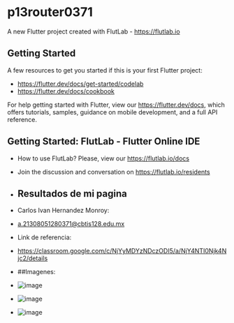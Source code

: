 # p13router0371

A new Flutter project created with FlutLab - https://flutlab.io

## Getting Started

A few resources to get you started if this is your first Flutter project:

- https://flutter.dev/docs/get-started/codelab
- https://flutter.dev/docs/cookbook

For help getting started with Flutter, view our
https://flutter.dev/docs, which offers tutorials,
samples, guidance on mobile development, and a full API reference.

## Getting Started: FlutLab - Flutter Online IDE

- How to use FlutLab? Please, view our https://flutlab.io/docs
- Join the discussion and conversation on https://flutlab.io/residents

- ## Resultados de mi pagina

- Carlos Ivan Hernandez Monroy:
- a.21308051280371@cbtis128.edu.mx
- Link de referencia:
- https://classroom.google.com/c/NjYyMDYzNDczODI5/a/NjY4NTI0Njk4Njc2/details

- ##Imagenes:
- ![image](https://github.com/Hernandezc128/RutasPaginasivan0371/assets/143743758/0898eaa3-90db-4d8d-9533-e43214be68d6)
- ![image](https://github.com/Hernandezc128/RutasPaginasivan0371/assets/143743758/6e94aaee-b37f-49ca-8c22-c0d959c7400c)
- ![image](https://github.com/Hernandezc128/RutasPaginasivan0371/assets/143743758/7e94bf88-1b0f-470c-8db8-b7823924af94)






